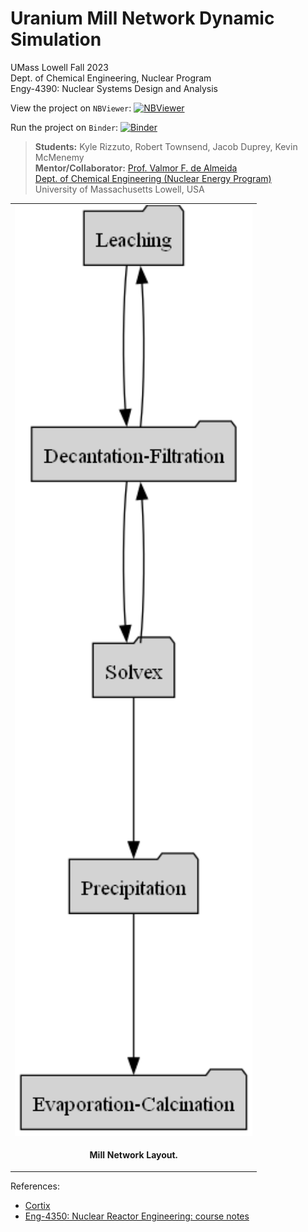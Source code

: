 # Uranium Mill Network Dynamic Simulation

UMass Lowell Fall 2023 <br>
Dept. of Chemical Engineering, Nuclear Program <br>
Engy-4390: Nuclear Systems Design and Analysis

View the project on `NBViewer`: [![NBViewer](https://raw.githubusercontent.com/jupyter/design/master/logos/Badges/nbviewer_badge.svg)](https://nbviewer.jupyter.org/github/dpploy/engy-4390/blob/main/projects/u-mill/project-report.ipynb)

Run the project on `Binder`: [![Binder](https://mybinder.org/badge_logo.svg)](https://mybinder.org/v2/gh/dpploy/engy-4390/HEAD?filepath=projects%2Fu-mill%2Fproject-report.ipynb)

 >**Students:** Kyle Rizzuto, Robert Townsend, Jacob Duprey, Kevin McMenemy  <br>
 >**Mentor/Collaborator:** [Prof. Valmor F. de Almeida](https://github.com/dealmeidavf) <br>
 >[Dept. of Chemical Engineering (Nuclear Energy Program)](https://www.uml.edu/Engineering/Chemical/faculty/de-Almeida-Valmor.aspx) <br>
 >University of Massachusetts Lowell, USA <br>

|  |
|:---:|
| <img width="380" src="pics/network-0.gv.png" title="Plant Layout"> |
| <p style="text-align:center;"><b>Mill Network Layout.</b></p> |


References:

 + [Cortix](https://cortix.org/)
 + [Eng-4350: Nuclear Reactor Engineering: course notes](https://github.com/dpploy/engy-4350)

